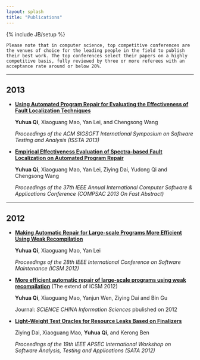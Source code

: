 ```yaml
---
layout: splash
title: "Publications"
---
```

{% include JB/setup %}

	Please note that in computer science, top competitive conferences are the venues of choice for the leading people in the field to publish their best work. The top conferences select their papers on a highly competitive basis, fully reviewed by three or more referees with an acceptance rate around or below 20%. 

******
## 2013
+ **[Using Automated Program Repair for Evaluating the Effectiveness of Fault Localization Techniques][ISSTA2013]**

   **Yuhua Qi**, Xiaoguang Mao, Yan Lei, and Chengsong Wang

   *Proceedings of the ACM SIGSOFT International Symposium on Software Testing and Analysis (ISSTA 2013)*   

+ **[Empirical Effectiveness Evaluation  of Spectra-based Fault Localization on Automated Program Repair][COMPSAC2013]**

   **Yuhua Qi**, Xiaoguang Mao, Yan Lei, Ziying Dai, Yudong Qi and Chengsong Wang

   *Proceedings of the 37th IEEE Annual International Computer Software & Applications Conference (COMPSAC 2013 On Fast Abstract)*

******
## 2012
+ **[Making Automatic Repair for Large-scale Programs More Efficient Using Weak Recompilation][ICSM2012]**

	**Yuhua Qi**, Xiaoguang Mao, Yan Lei

   *Proceedings of the 28th IEEE International Conference on Software Maintenance (ICSM 2012)*

+ **[More efficient automatic repair of large-scale programs using weak recompilation][CHINA2012]** (The extend of ICSM 2012)

	**Yuhua Qi**, Xiaoguang Mao, Yanjun Wen, Ziying Dai and Bin Gu

   Journal: *SCIENCE CHINA Information Sciences* pbulished on 2012

+ **[Light-Weight Test Oracles for Resource Leaks Based on Finalizers][SATA2012]**

	Ziying Dai, Xiaoguang Mao, **Yuhua Qi**, and Kerong Ben  
    
   *Proceedings of the 19th IEEE APSEC International Workshop on Software Analysis, Testing and Applications (SATA 2012)*

[COMPSAC2013]: /publications/compasc2013.pdf  "download"
[ICSM2012]: /publications/ICSM2012.pdf "download"
[CHINA2012]: /publications/science_china.pdf "download"
[ISSTA2013]: # "download"
[SATA2012]: # "download"

